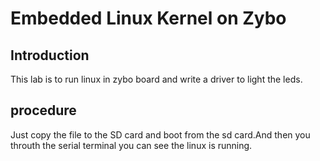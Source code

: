 # Embedded Linux Kernel on Zybo

## Introduction 

This lab is to run linux in zybo board and write a driver to light the leds.

## procedure

Just copy the file to the SD card and boot from the sd card.And then you throuth the serial terminal you can see the linux is running.
